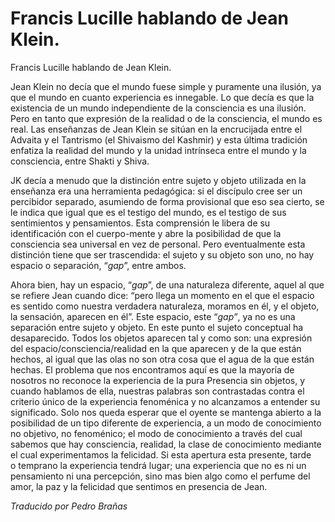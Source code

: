 # Francis Lucille hablando de Jean Klein.

Francis Lucille hablando de Jean Klein.

Jean Klein no decía que el mundo fuese simple y puramente una ilusión, ya que el mundo en cuanto experiencia es innegable. Lo que decía es que la existencia de un mundo independiente de la consciencia es una ilusión. Pero en tanto que expresión de la realidad o de la consciencia, el mundo es real. Las enseñanzas de Jean Klein se sitúan en la encrucijada entre el Advaita y el Tantrismo (el Shivaismo del Kashmir) y esta última tradición enfatiza la realidad del mundo y la unidad intrínseca entre el mundo y la consciencia, entre Shakti y Shiva.

JK decía a menudo que la distinción entre sujeto y objeto utilizada en la enseñanza era una herramienta pedagógica: si el discípulo cree ser un percibidor separado, asumiendo de forma provisional que eso sea cierto, se le indica que igual que es el testigo del mundo, es el testigo de sus sentimientos y pensamientos. Esta comprensión le libera de su identificación con el cuerpo-mente y abre la posibilidad de que la consciencia sea universal en vez de personal. Pero eventualmente esta distinción tiene que ser trascendida: el sujeto y su objeto son uno, no hay espacio o separación, “_gap_”, entre ambos.

Ahora bien, hay un espacio, “_gap_”, de una naturaleza diferente, aquel al que se refiere Jean cuando dice: “pero llega un momento en el que el espacio es sentido como nuestra verdadera naturaleza, moramos en él, y el objeto, la sensación, aparecen en él”. Este espacio, este “_gap”_, ya no es una separación entre sujeto y objeto. En este punto el sujeto conceptual ha desaparecido. Todos los objetos aparecen tal y como son: una expresión del espacio/consciencia/realidad en la que aparecen y de la que están hechos, al igual que las olas no son otra cosa que el agua de la que están hechas. El problema que nos encontramos aquí es que la mayoría de nosotros no reconoce la experiencia de la pura Presencia sin objetos, y cuando hablamos de ella, nuestras palabras son contrastadas contra el criterio único de la experiencia fenoménica y no alcanzamos a entender su significado. Solo nos queda esperar que el oyente se mantenga abierto a la posibilidad de un tipo diferente de experiencia, a un modo de conocimiento no objetivo, no fenoménico; el modo de conocimiento a través del cual sabemos que hay consciencia, realidad, la clase de conocimiento mediante el cual experimentamos la felicidad. Si esta apertura esta presente, tarde o temprano la experiencia tendrá lugar; una experiencia que no es ni un pensamiento ni una percepción, sino mas bien algo como el perfume del amor, la paz y la felicidad que sentimos en presencia de Jean.

_Traducido por Pedro Brañas_

